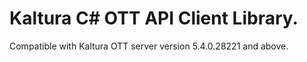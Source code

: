 # Kaltura C# OTT API Client Library.
Compatible with Kaltura OTT server version 5.4.0.28221 and above.
